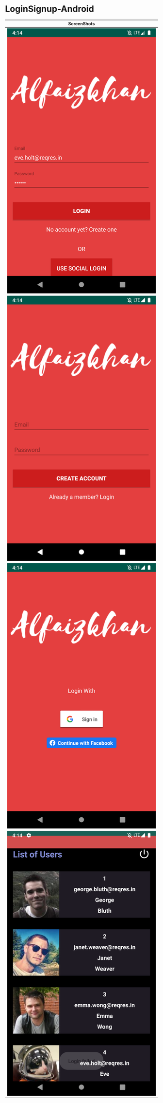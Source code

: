 # LoginSignup-Android


|                                             ScreenShots                                            |  
|                                 :----------------------------------:                               | 
|![alt text](https://github.com/Alfaizkhan/LoginSignup/blob/master/images/Screenshot_1566384244.png) | 
|![alt text](https://github.com/Alfaizkhan/LoginSignup/blob/master/images/Screenshot_1566384258.png) | 
|![alt text](https://github.com/Alfaizkhan/LoginSignup/blob/master/images/Screenshot_1566384263.png) | 
|![alt text](https://github.com/Alfaizkhan/LoginSignup/blob/master/images/Screenshot_1566384276.png) | 

 




